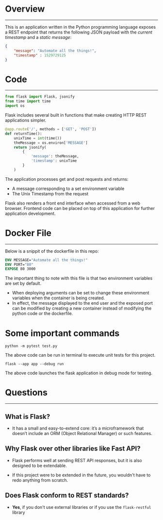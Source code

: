# Overview
- - - 
This is an application written in the Python programming language exposes a REST endpoint that returns the following JSON payload with the *current timestamp* and a *static message*:

```json
{
	"message": "Automate all the things!",
	"timestamp" : 1529729125
}
```

# Code
- - - 

```python
from flask import Flask, jsonify
from time import time
import os
```

Flask includes several built in functions that make creating HTTP REST applications simpler.

```python
@app.route('/', methods = ['GET', 'POST'])
def returnTime():
    unixTime = int(time())
    theMessage = os.environ['MESSAGE']
    return jsonify(
        {
            'message': theMessage,
            'timestamp': unixTime
        }
    )
```

The application processes get and post requests and returns:
- A message corresponding to a set environment variable
- The Unix Timestamp from the request

Flask also renders a front end interface when accessed from a web browser. Frontend code can be placed on top of this application for further application development.

# Docker File
- - - 

Below is a snippit of the dockerfile in this repo:

```Dockerfile
ENV MESSAGE="Automate all the things!"
ENV PORT="80"
EXPOSE 80 3000
```

The important thing to note with this file is that two environment variables are set by default. 
- When deploying arguments can be set to change these environment variables when the container is being created. 
- In effect, the message displayed to the end user and the exposed port can be modified by creating a new container instead of modifying the python code or the dockerfile.

# Some important commands
```shell
python -m pytest test.py   
```

The above code can be run in terminal to execute unit tests for this project.

```shell
flask --app app --debug run   
```
The above code launches the flask application in debug mode for testing.

# Questions
- - - 
## What is Flask?
- It has a small and easy-to-extend core: it’s a microframework that doesn’t include an ORM (Object Relational Manager) or such features.

## Why Flask over other libraries like Fast API?
- Flask performs well at sending REST API responses, but it is also designed to be extendable. 

- If this project were to be extended in the future, you wouldn't have to redo anything from scratch. 

## Does Flask conform to REST standards?
- **Yes**, if you don't use external libraries or if you use the `flask-restful` library